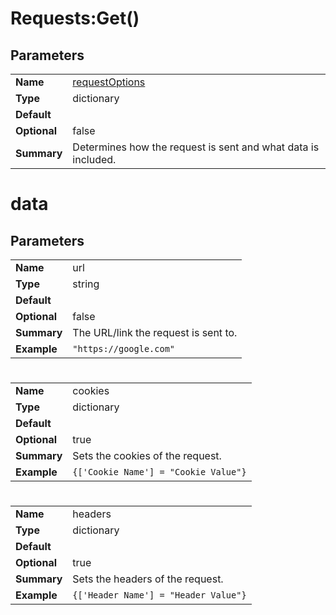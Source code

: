 # Requests:Get()
## Parameters
|   |   | 
--- | ---
| **Name** | [requestOptions](https://github.com/astriaInight/RBXRequests/blob/main/documentation/optparam.md) |
| **Type** | dictionary |
| **Default** |  |
| **Optional** | false |
| **Summary** | Determines how the request is sent and what data is included. |

# data
## Parameters

|   |   |
--- | ---
| **Name** | url |
| **Type** | string |
| **Default** |  |
| **Optional** | false |
| **Summary** | The URL/link the request is sent to. |
| **Example** | ```"https://google.com"``` |

# 

|   |   |
--- | ---
| **Name** | cookies |
| **Type** | dictionary |
| **Default** |  |
| **Optional** | true |
| **Summary** | Sets the cookies of the request. |
| **Example** | ```{['Cookie Name'] = "Cookie Value"}``` |

# 

|   |   |
--- | ---
| **Name** | headers |
| **Type** | dictionary |
| **Default** |  |
| **Optional** | true |
| **Summary** | Sets the headers of the request. |
| **Example** | ```{['Header Name'] = "Header Value"}``` |

